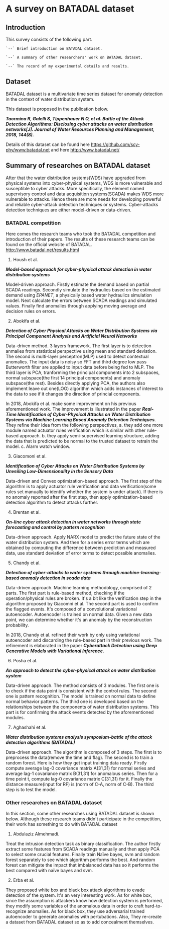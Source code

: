 # A survey on BATADAL dataset




## Introduction

This survey consists of the following part.

    `--` Brief introduction on BATADAL dataset. 

    `--` A summary of other researchers' work on BATADAL dataset.

    `--` The record of my experimental details and results.




## Dataset

BATADAL dataset is a multivariate time series dataset for anomaly detection in the context of water distribution system. 

This dataset is proposed in the publication below.

***Taormina R, Galelli S, Tippenhauer N O, et al. Battle of the Attack Detection Algorithms: Disclosing cyber attacks on water distribution networks[J]. Journal of Water Resources Planning and Management, 2018, 144(8).***

Details of this dataset can be found here https://github.com/scy-phy/www.batadal.net and here http://www.batadal.net/




## Summary of researches on BATADAL dataset


After that the water distribution systems(WDS) have upgraded from physical systems into cyber-physical systems, WDS is more vulnerable and susceptible to cyber attacks. More specifically, the element named supervisory control and data acquisition systems(SCADA) makes WDS more vulnerable to attacks. Hence there are more needs for developing powerful and reliable cyber-attack detection techniques or systems. Cyber-attacks detection techniques are either model-driven or data-driven.



### BATADAL competition

Here comes the research teams who took the BATADAL competition and introduction of their papers. The results of these research teams can be found on the official website of BATADAL. http://www.batadal.net/results.html


1. Housh et al.

***Model-based approach for cyber-physical attack detection in water distribution systems***

Model-driven approach. Firstly estimate the demand based on partial SCADA readings. Secondly simulate the hydraulics based on the estimated demand using *EPANET*, a physically based water hydraulics simulation model. Next calculate the errors between SCADA readings and simulated values. Finally find anomalies through applying moving average and decision rules on errors.


2. Abokifa et al.

***Detection of Cyber Physical Attacks on Water Distribution Systems via Principal Component Analysis and Artificial Neural Networks***

Data-driven method. 3 layers framework. The first layer is to detection anmalies from statistical perspective using mean and standard deviation. The second is multi-layer perceptron(MLP) used to detect contextual anomalies. The input data is noisy so FFT and third degree low pass Butterworth filter are applied to input data before being fed to MLP. The third layer is PCA, tranforming the principal components into 2 subspaces, normal subspace(the first 14 principal components) and anomaly subspace(the rest). Besides directly applying PCA, the authors also implement leave out one(LOO) algorithm which adds instances of interest to the data to see if it changes the direction of princial components.

In 2018, Abokifa et al. make some improvement on his previous aforementioned work. The improvement is illustrated in the paper ***Real-Time Identification of Cyber-Physical Attacks on Water Distribution Systems via Machine Learning Based Anomaly Detection Techniques***. They refine their idea from the following perspectives, 
    a. they add one more module named actuator rules verification which is similar with other rule-based approach. 
    b. they apply semi-supervised learning structure, adding the data that is predicted to be normal to the trusted dataset to retrain the model.
    c. Alarm watch window.


3. Giacomoni et al.

***Identification of Cyber Attacks on Water Distribution Systems by Unveiling Low-Dimensionality in the Sensory Data***

Data-driven and Convex optimization-based approach.
The first step of the algorithm is to apply actuator rule verification and data verification(some rules set manually to identify whether the system is under attack). If there is no anomaly reported after the first step, then apply optimization-based detection algorithm to detect attacks further.


4. Brentan et al.

***On-line cyber attack detection in water networks through state forecasting and control by pattern recognition***

Data-driven approach. Apply NARX model to predict the future state of the water distribution system. And then for a series error terms which are obtained by computing the difference between prediction and measured data,  use standard deviation of error terms to detect possible anomalies.


5. Chandy et al.

***Detection of cyber-attacks to water systems through machine-learning-based anomaly detection in scada data***

Data-driven approach. Machine learning methodology, comprised of 2 parts. The first part is rule-based method, checking if the operation/physical rules are broken. It's a bit like the verification step in the algorithm proposed by Giacomni et al. The second part is used to confirm the flagged events. It's composed of a convolutional variational autoencoder. Autoencoder is trained on normal data. Given a new data point, we can determine whether it's an anomaly by the reconstruction probability. 

In 2018, Chandy et al. refined their work by only using variational autoencoder and discarding the rule-based part in their previous work. The refinement is elaborated in the paper ***Cyberattack Detection using Deep Generative Models with Variational Inference***.


6. Posha et al.

***An approach to detect the cyber-physical attack on water distribution system***

Data-driven approach. The method consists of 3 modules. The first one is to check if the data point is consistent with the control rules. The second one is pattern recognition. The model is trained on normal data to define normal behavior patterns. The third one is developed based on the relationships between the components of water distribution systems. This part is for confirming the attack events detected by the aforementioned modules.


7. Aghashahi et al.

***Water distribution systems analysis symposium-battle of the attack detection algorithms (BATADAL)***

Data-driven approach. The algorithm is composed of 3 steps. The first is to preprocess the data(remove the time and flag). The second is to train a random forest. Here is how they get input training data ready. Firstly compute average lag-0 covariance matrix A(31,31) for normal series and average lag-1 covariance matrix B(31,31) for anomalous series. Then for a time point t, compute lag-0 covariance matrix C(31,31) for it. Finally the distance measure(input for RF) is (norm of C-A, norm of C-B). The third step is to test the model.



### Other researches on BATADAL dataset

In this section, some other researches using BATADAL dataset is shown below. Although these research teams didn't participate in the competition, their work has something to do with BATADAL dataset


1. Abdulaziz Almehmadi.

Treat the intrusion detection task as binary classification. The author firstly extract some features from SCADA readings manually and then apply PCA to select some crucial features. Finally train Naïve bayes, svm and random forest separately to see which algorithm performs the best. And random forest can mitigate the impact that imbalanced data has so it performs the best compared with naïve bayes and svm.


2. Erba et al.

They proposed white box and black box attack algorithms to evade detection of the system. It's an very interesting work. As for white box, since the assumption is attackers know how detection system is performed, they modify some variables of the anomalous data in order to craft hard-to-recognize anomalies. As for black box, they use adversarial trained autoencoder to generate anomalies with pertubations. Also, They re-create a dataset from BATADAL dataset so as to add concealment themselves.
	
